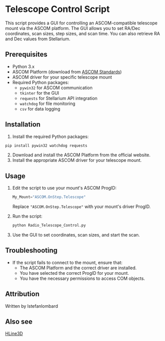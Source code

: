 # Telescope Control Script

This script provides a GUI for controlling an ASCOM-compatible telescope mount via the ASCOM platform. The GUI allows you to set RA/Dec coordinates, scan sizes, step sizes, and scan time. You can also retrieve RA and Dec values from Stellarium.

## Prerequisites
- Python 3.x
- ASCOM Platform (download from [ASCOM Standards](https://ascom-standards.org/))
- ASCOM driver for your specific telescope mount
- Required Python packages:
  - `pywin32` for ASCOM communication
  - `tkinter` for the GUI
  - `requests` for Stellarium API integration
  - `watchdog` for file monitoring
  - `csv` for data logging

## Installation
1. Install the required Python packages:
```bash
pip install pywin32 watchdog requests
```
2. Download and install the ASCOM Platform from the official website.
3. Install the appropriate ASCOM driver for your telescope mount.

## Usage
1. Edit the script to use your mount's ASCOM ProgID:
   ```python
   My_Mount="ASCOM.OnStep.Telescope"
   ```
   Replace `"ASCOM.OnStep.Telescope"` with your mount's driver ProgID.

2. Run the script:
   ```bash
   python Radio_Telescope_Control.py
   ```
3. Use the GUI to set coordinates, scan sizes, and start the scan.

## Troubleshooting
- If the script fails to connect to the mount, ensure that:
  - The ASCOM Platform and the correct driver are installed.
  - You have selected the correct ProgID for your mount.
  - You have the necessary permissions to access COM objects.

## Attribution
Written by lstefanlombard

## Also see
[HLine3D](https://github.com/AP-HLine-3D/HLine3D)



